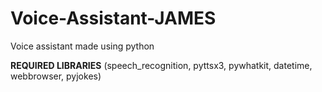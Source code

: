# Voice-Assistant-JAMES
Voice assistant made using python

**REQUIRED LIBRARIES**
(speech_recognition,
 pyttsx3,
 pywhatkit,
 datetime, 
 webbrowser, pyjokes)

